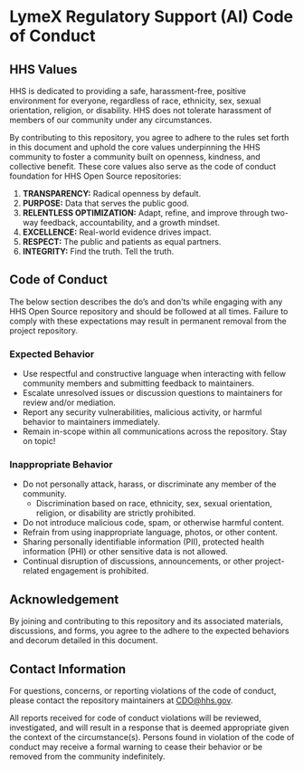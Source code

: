 # LymeX Regulatory Support (AI) Code of Conduct

## HHS Values
HHS is dedicated to providing a safe, harassment-free, positive environment for everyone, regardless of race, ethnicity, sex, sexual orientation, religion, or disability. HHS does not tolerate harassment of members of our community under any circumstances.  

By contributing to this repository, you agree to adhere to the rules set forth in this document and uphold the  core values underpinning the HHS community to foster a community built on openness, kindness, and collective benefit. These core values also serve as the code of conduct foundation for HHS Open Source repositories:  

1. **TRANSPARENCY:** Radical openness by default.
2. **PURPOSE:** Data that serves the public good.
3. **RELENTLESS OPTIMIZATION:** Adapt, refine, and improve through two-way feedback, accountability, and a growth mindset.
4. **EXCELLENCE:** Real-world evidence drives impact.
5. **RESPECT:** The public and patients as equal partners.
6. **INTEGRITY:** Find the truth. Tell the truth.

## Code of Conduct
The below section describes the do’s and don’ts while engaging with any HHS Open Source repository and should be followed at all times. Failure to comply with these expectations may result in permanent removal from the project repository.  

### Expected Behavior
* Use respectful and constructive language when interacting with fellow community members and submitting feedback to maintainers.
* Escalate unresolved issues or discussion questions to maintainers for review and/or mediation.
* Report any security vulnerabilities, malicious activity, or harmful behavior to maintainers immediately.
* Remain in-scope within all communications across the repository. Stay on topic!  

### Inappropriate Behavior
* Do not personally attack, harass, or discriminate any member of the community.
  * Discrimination based on race, ethnicity, sex, sexual orientation, religion, or disability are strictly prohibited.
* Do not introduce malicious code, spam, or otherwise harmful content.
* Refrain from using inappropriate language, photos, or other content.
* Sharing personally identifiable information (PII), protected health information (PHI) or other sensitive data is not allowed.
* Continual disruption of discussions, announcements, or other project-related engagement is prohibited.

## Acknowledgement
By joining and contributing to this repository and its associated materials, discussions, and forms, you agree to the adhere to the expected behaviors and decorum detailed in this document.

## Contact Information
For questions, concerns, or reporting violations of the code of conduct, please contact the repository maintainers at [CDO@hhs.gov](mailto:cdo@hhs.gov).  

All reports received for code of conduct violations will be reviewed, investigated, and will result in a response that is deemed appropriate given the context of the circumstance(s). Persons found in violation of the code of conduct may receive a formal warning to cease their behavior or be removed from the community indefinitely.